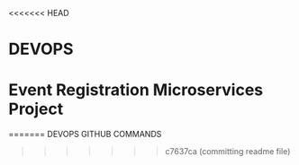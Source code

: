 <<<<<<< HEAD
# DEVOPS
# Event Registration Microservices Project
=======
DEVOPS GITHUB COMMANDS
>>>>>>> c7637ca (committing readme file)
